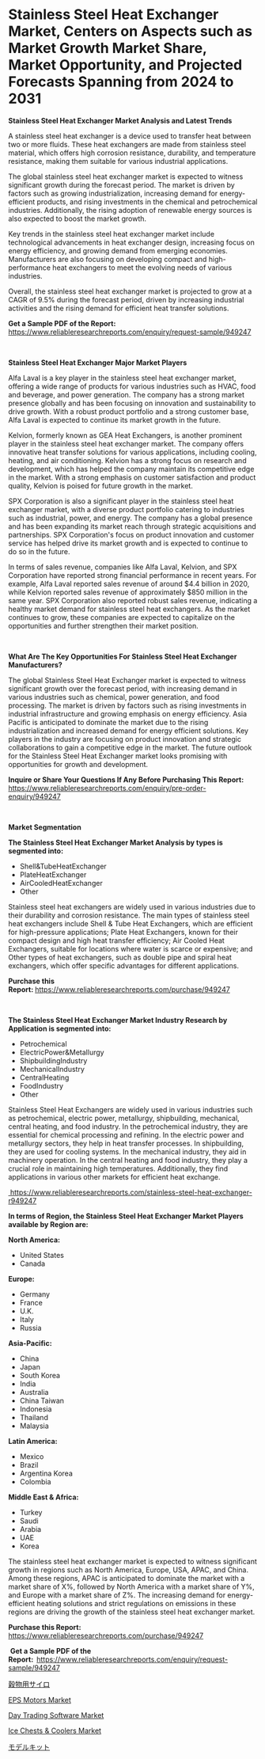 <p><h1>Stainless Steel Heat Exchanger Market, Centers on Aspects such as Market Growth Market Share, Market Opportunity, and Projected Forecasts Spanning from 2024 to 2031</h1></p><p><strong>Stainless Steel Heat Exchanger Market Analysis and Latest Trends</strong></p>
<p><p>A stainless steel heat exchanger is a device used to transfer heat between two or more fluids. These heat exchangers are made from stainless steel material, which offers high corrosion resistance, durability, and temperature resistance, making them suitable for various industrial applications.</p><p>The global stainless steel heat exchanger market is expected to witness significant growth during the forecast period. The market is driven by factors such as growing industrialization, increasing demand for energy-efficient products, and rising investments in the chemical and petrochemical industries. Additionally, the rising adoption of renewable energy sources is also expected to boost the market growth.</p><p>Key trends in the stainless steel heat exchanger market include technological advancements in heat exchanger design, increasing focus on energy efficiency, and growing demand from emerging economies. Manufacturers are also focusing on developing compact and high-performance heat exchangers to meet the evolving needs of various industries.</p><p>Overall, the stainless steel heat exchanger market is projected to grow at a CAGR of 9.5% during the forecast period, driven by increasing industrial activities and the rising demand for efficient heat transfer solutions.</p></p>
<p><strong>Get a Sample PDF of the Report:&nbsp;</strong> <a href="https://www.reliableresearchreports.com/enquiry/request-sample/949247">https://www.reliableresearchreports.com/enquiry/request-sample/949247</a></p>
<p>&nbsp;</p>
<p><strong>Stainless Steel Heat Exchanger Major Market Players</strong></p>
<p><p>Alfa Laval is a key player in the stainless steel heat exchanger market, offering a wide range of products for various industries such as HVAC, food and beverage, and power generation. The company has a strong market presence globally and has been focusing on innovation and sustainability to drive growth. With a robust product portfolio and a strong customer base, Alfa Laval is expected to continue its market growth in the future.</p><p>Kelvion, formerly known as GEA Heat Exchangers, is another prominent player in the stainless steel heat exchanger market. The company offers innovative heat transfer solutions for various applications, including cooling, heating, and air conditioning. Kelvion has a strong focus on research and development, which has helped the company maintain its competitive edge in the market. With a strong emphasis on customer satisfaction and product quality, Kelvion is poised for future growth in the market.</p><p>SPX Corporation is also a significant player in the stainless steel heat exchanger market, with a diverse product portfolio catering to industries such as industrial, power, and energy. The company has a global presence and has been expanding its market reach through strategic acquisitions and partnerships. SPX Corporation's focus on product innovation and customer service has helped drive its market growth and is expected to continue to do so in the future.</p><p>In terms of sales revenue, companies like Alfa Laval, Kelvion, and SPX Corporation have reported strong financial performance in recent years. For example, Alfa Laval reported sales revenue of around $4.4 billion in 2020, while Kelvion reported sales revenue of approximately $850 million in the same year. SPX Corporation also reported robust sales revenue, indicating a healthy market demand for stainless steel heat exchangers. As the market continues to grow, these companies are expected to capitalize on the opportunities and further strengthen their market position.</p></p>
<p>&nbsp;</p>
<p><strong>What Are The Key Opportunities For Stainless Steel Heat Exchanger Manufacturers?</strong></p>
<p><p>The global Stainless Steel Heat Exchanger market is expected to witness significant growth over the forecast period, with increasing demand in various industries such as chemical, power generation, and food processing. The market is driven by factors such as rising investments in industrial infrastructure and growing emphasis on energy efficiency. Asia Pacific is anticipated to dominate the market due to the rising industrialization and increased demand for energy efficient solutions. Key players in the industry are focusing on product innovation and strategic collaborations to gain a competitive edge in the market. The future outlook for the Stainless Steel Heat Exchanger market looks promising with opportunities for growth and development.</p></p>
<p><strong>Inquire or Share Your Questions If Any Before Purchasing This Report:</strong> <a href="https://www.reliableresearchreports.com/enquiry/pre-order-enquiry/949247">https://www.reliableresearchreports.com/enquiry/pre-order-enquiry/949247</a></p>
<p>&nbsp;</p>
<p><strong>Market Segmentation</strong></p>
<p><strong>The Stainless Steel Heat Exchanger Market Analysis by types is segmented into:</strong></p>
<p><ul><li>Shell&TubeHeatExchanger</li><li>PlateHeatExchanger</li><li>AirCooledHeatExchanger</li><li>Other</li></ul></p>
<p><p>Stainless steel heat exchangers are widely used in various industries due to their durability and corrosion resistance. The main types of stainless steel heat exchangers include Shell & Tube Heat Exchangers, which are efficient for high-pressure applications; Plate Heat Exchangers, known for their compact design and high heat transfer efficiency; Air Cooled Heat Exchangers, suitable for locations where water is scarce or expensive; and Other types of heat exchangers, such as double pipe and spiral heat exchangers, which offer specific advantages for different applications.</p></p>
<p><strong>Purchase this Report:&nbsp;</strong><a href="https://www.reliableresearchreports.com/purchase/949247">https://www.reliableresearchreports.com/purchase/949247</a></p>
<p>&nbsp;</p>
<p><strong>The Stainless Steel Heat Exchanger Market Industry Research by Application is segmented into:</strong></p>
<p><ul><li>Petrochemical</li><li>ElectricPower&Metallurgy</li><li>ShipbuildingIndustry</li><li>MechanicalIndustry</li><li>CentralHeating</li><li>FoodIndustry</li><li>Other</li></ul></p>
<p><p>Stainless Steel Heat Exchangers are widely used in various industries such as petrochemical, electric power, metallurgy, shipbuilding, mechanical, central heating, and food industry. In the petrochemical industry, they are essential for chemical processing and refining. In the electric power and metallurgy sectors, they help in heat transfer processes. In shipbuilding, they are used for cooling systems. In the mechanical industry, they aid in machinery operation. In the central heating and food industry, they play a crucial role in maintaining high temperatures. Additionally, they find applications in various other markets for efficient heat exchange.</p></p>
<p><a href="https://www.reliableresearchreports.com/stainless-steel-heat-exchanger-r949247">&nbsp;https://www.reliableresearchreports.com/stainless-steel-heat-exchanger-r949247</a></p>
<p><strong>In terms of Region, the Stainless Steel Heat Exchanger Market Players available by Region are:</strong></p>
<p>
    <p> <strong> North America: </strong>
        <ul>
            <li>United States</li>
            <li>Canada</li>
        </ul>
        </p> 
    <p> <strong> Europe: </strong>
        <ul>
            <li>Germany</li>
            <li>France</li>
            <li>U.K.</li>
            <li>Italy</li>
            <li>Russia</li>
        </ul>
        </p> 
    <p> <strong> Asia-Pacific: </strong>
        <ul>
            <li>China</li>
            <li>Japan</li>
            <li>South Korea</li>
            <li>India</li>
            <li>Australia</li>
            <li>China Taiwan</li>
            <li>Indonesia</li>
            <li>Thailand</li>
            <li>Malaysia</li>
        </ul>
        </p> 
    <p> <strong> Latin America: </strong>
        <ul>
            <li>Mexico</li>
            <li>Brazil</li>
            <li>Argentina Korea</li>
            <li>Colombia</li>
        </ul>
        </p> 
    <p> <strong> Middle East & Africa: </strong>
        <ul>
            <li>Turkey</li>
            <li>Saudi</li>
            <li>Arabia</li>
            <li>UAE</li>
            <li>Korea</li>
        </ul>
    </p>
    </p>
<p><p>The stainless steel heat exchanger market is expected to witness significant growth in regions such as North America, Europe, USA, APAC, and China. Among these regions, APAC is anticipated to dominate the market with a market share of X%, followed by North America with a market share of Y%, and Europe with a market share of Z%. The increasing demand for energy-efficient heating solutions and strict regulations on emissions in these regions are driving the growth of the stainless steel heat exchanger market.</p></p>
<p><strong>Purchase this Report: </strong><a href="https://www.reliableresearchreports.com/purchase/949247">https://www.reliableresearchreports.com/purchase/949247</a></p>
<p>&nbsp;<strong>Get a Sample PDF of the Report:&nbsp;&nbsp;</strong><a href="https://www.reliableresearchreports.com/enquiry/request-sample/949247">https://www.reliableresearchreports.com/enquiry/request-sample/949247</a></p>
<p><strong></strong></p>
<p><p><a href="https://github.com/efcvopdgkdx128/Market-Research-Report-List-1/blob/main/245599038593.md">穀物用サイロ</a></p><p><a href="https://view.publitas.com/reportprime-1/eps-motors-market-analysis-its-cagr-market-segmentation-and-global-industry-overview/">EPS Motors Market</a></p><p><a href="https://spotless-saver-8fd.notion.site/Day-Trading-Software-Market-Report-Reveals-the-Latest-Trends-And-Growth-Opportunities-of-this-Market-5e370e9b30524351a669e4d9d17ece65">Day Trading Software Market</a></p><p><a href="https://github.com/Sinjinluong3e0awx2m195k76/Market-Research-Report-List-2/blob/main/ice-chests-coolers-market.md">Ice Chests & Coolers Market</a></p><p><a href="https://github.com/hwbcz413288296/Market-Research-Report-List-1/blob/main/279037638594.md">モデルキット</a></p></p>